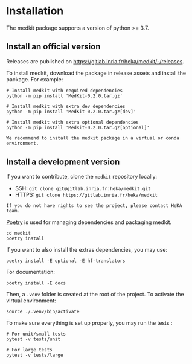 # Installation

The medkit package supports a version of python >= 3.7.

## Install an official version

Releases are published on <https://gitlab.inria.fr/heka/medkit/-/releases>.

To install medkit, download the package in release assets and install the package.
For example:

```
# Install medkit with required dependencies
python -m pip install 'MedKit-0.2.0.tar.gz'

# Install medkit with extra dev dependencies
python -m pip install 'MedKit-0.2.0.tar.gz[dev]'

# Install medkit with extra optional dependencies
python -m pip install 'MedKit-0.2.0.tar.gz[optional]'
```

```{note}
We recommend to install the medkit package in a virtual or conda environment.
```

## Install a development version

If you want to contribute, clone the `medkit` repository locally:
  - SSH: `git clone git@gitlab.inria.fr:heka/medkit.git`
  - HTTPS: `git clone https://gitlab.inria.fr/heka/medkit`

```{note}
If you do not have rights to see the project, please contact HeKA team.
```
[Poetry](https://python-poetry.org) is used for managing dependencies and
packaging medkit.

```shell
cd medkit
poetry install
```

If you want to also install the extras dependencies, you may use:
```shell
poetry install -E optional -E hf-translators
```

For documentation:
```shell
poetry install -E docs
```

Then, a `.venv` folder is created at the root of the project. To activate the
virtual environment:
```shell
source ./.venv/bin/activate
```

To make sure everything is set up properly, you may run the tests :

```
# For unit/small tests
pytest -v tests/unit

# For large tests
pytest -v tests/large
```
